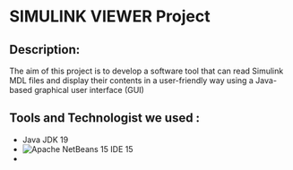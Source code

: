 # SIMULINK VIEWER Project
## Description: 
The aim of this project is to develop a software tool that can read Simulink MDL files 
and display their contents in a user-friendly way using a Java-based graphical user 
interface (GUI)

## Tools and Technologist we used :
- Java JDK 19
- ![Apache NetBeans 15 IDE 15](https://www.google.com/url?sa=i&url=https%3A%2F%2Ftwitter.com%2Fnetbeans%2Fstatus%2F1053252022663831552%3Flang%3Dar-x-fm&psig=AOvVaw2K_HcW0mRT6jmZ_1mA8Vni&ust=1684980830824000&source=images&cd=vfe&ved=0CBEQjRxqFwoTCNj89_DwjP8CFQAAAAAdAAAAABAE)
- 

